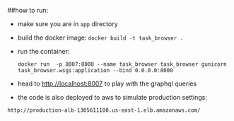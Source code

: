 ##how to run:
- make sure you are in `app` directory
- build the docker image: `docker build -t task_browser .`
- run the container:
  
  ` docker run 
  -p 8007:8000
  --name task_browser
  task_browser
  gunicorn task_browser.wsgi:application --bind 0.0.0.0:8000
`
- head to <http://localhost:8007> to play with the graphql queries
- the code is also deployed to aws to simulate production settings:

`http://production-alb-1305611180.us-east-1.elb.amazonaws.com/`


